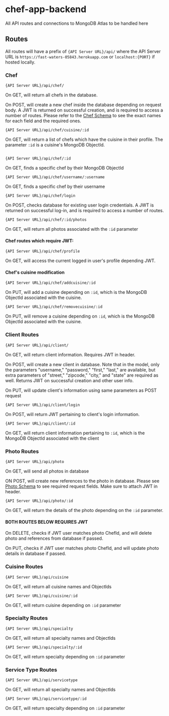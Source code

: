 # chef-app-backend

All API routes and connections to MongoDB Atlas to be handled here

## Routes

All routes will have a prefix of ```{API Server URL}/api/``` where the API Server URL is ```https://fast-waters-05843.herokuapp.com``` or ```localhost:{PORT}``` if hosted locally.

### Chef

```
{API Server URL}/api/chef/
```
On GET, will return all chefs in the database.

On POST, will create a new chef inside the database depending on request body. A JWT is returned on successful creation, and is required to access a number of routes. Please refer to the [Chef Schema](models/chef.js) to see the exact names for each field and the required ones.
```
{API Server URL}/api/chef/cuisine/:id
```
On GET, will return a list of chefs which have the cuisine in their profile. The parameter ```:id``` is a cuisine's MongoDB ObjectId.
```

{API Server URL}/api/chef/:id
```
On GET, finds a specific chef by their MongoDB ObjectId
```
{API Server URL}/api/chef/username/:username
```
On GET, finds a specific chef by their username
```
{API Server URL}/api/chef/login
```
On POST, checks database for existing user login credentials. A JWT is returned on successful log-in, and is required to access a number of routes.
```
{API Server URL}/api/chef/:id/photos
```
On GET, will return all photos associated with the ```:id``` parameter

#### Chef routes which require JWT:
```
{API Server URL}/api/chef/profile
```
On GET, will access the current logged in user's profile depending JWT.

#### Chef's cuisine modification
```
{API Server URL}/api/chef/addcuisine/:id
```
On PUT, will add a cuisine depending on ```:id```, which is the MongoDB ObjectId associated with the cuisine.
```
{API Server URL}/api/chef/removecuisine/:id
```
On PUT, will remove a cuisine depending on ```:id```, which is the MongoDB ObjectId associated with the cuisine.

### Client Routes
```
{API Server URL}/api/client/
```
On GET, will return client information. Requires JWT in header.

On POST, will create a new client in database. Note that in the model, only the parameters "username," "password," "first," "last," are available, but extra parameters of "street," "zipcode," "city," and "state" are required as well. Returns JWT on successful creation and other user info.

On PUT, will update client's information using same parameters as POST request
```
{API Server URL}/api/client/login
```
On POST, will return JWT pertaining to client's login information.
```
{API Server URL}/api/client/:id
```
On GET, will return client information pertaining to ```:id```, which is the MongoDB ObjectId associated with the client

### Photo Routes
```
{API Server URL}/api/photo
```
On GET, will send all photos in database

ON POST, will create new references to the photo in database. Please see [Photo Schema](models/photo.js) to see required request fields. Make sure to attach JWT in header.
```
{API Server URL}/api/photo/:id
```
On GET, will return the details of the photo depending on the ```:id``` parameter.

#### BOTH ROUTES BELOW REQUIRES JWT

On DELETE, checks if JWT user matches photo ChefId, and will delete photo and references from database if passed.

On PUT, checks if JWT user matches photo ChefId, and will update photo details in database if passed.

### Cuisine Routes
```
{API Server URL}/api/cuisine
```
On GET, will return all cuisine names and ObjectIds
```
{API Server URL}/api/cuisine/:id
```
On GET, will return cuisine depending on ```:id``` parameter

### Specialty Routes
```
{API Server URL}/api/specialty
```
On GET, will return all specialty names and ObjectIds
```
{API Server URL}/api/specialty/:id
```
On GET, will return specialty depending on ```:id``` parameter

### Service Type Routes
```
{API Server URL}/api/servicetype
```
On GET, will return all specialty names and ObjectIds
```
{API Server URL}/api/servicetype/:id
```
On GET, will return specialty depending on ```:id``` parameter